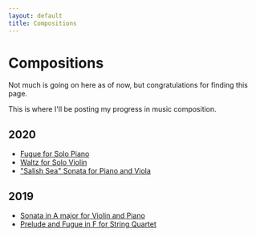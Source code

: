 ```yaml
---
layout: default
title: Compositions
---
```


# Compositions

Not much is going on here as of now, but congratulations for finding this page.

This is where I'll be posting my progress in music composition.

## 2020

* [Fugue for Solo Piano](/compositions/12-fugue-piano)
* [Waltz for Solo Violin](/compositions/waltz-violin)
* ["Salish Sea" Sonata for Piano and Viola](/compositions/salish-sea)

## 2019

* [Sonata in A major for Violin and Piano](/compositions/sonata-amy)
* [Prelude and Fugue in F for String Quartet](/compositions/p&f-in-f-quartet)
